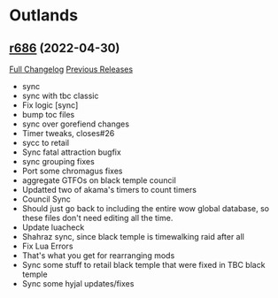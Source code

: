 # <DBM> Outlands

## [r686](https://github.com/DeadlyBossMods/DBM-BCVanilla/tree/r686) (2022-04-30)
[Full Changelog](https://github.com/DeadlyBossMods/DBM-BCVanilla/compare/r685...r686) [Previous Releases](https://github.com/DeadlyBossMods/DBM-BCVanilla/releases)

- sync  
- sync with tbc classic  
- Fix logic [sync]  
- bump toc files  
- sync over gorefiend changes  
- Timer tweaks, closes#26  
- sycc to retail  
- Sync fatal attraction bugfix  
- sync grouping fixes  
- Port some chromagus fixes  
- aggregate GTFOs on black temple council  
- Updatted two of akama's timers to count timers  
- Council Sync  
- Should just go back to including the entire wow global database, so these files don't need editing all the time.  
- Update luacheck  
- Shahraz sync, since black temple is timewalking raid after all  
- Fix Lua Errors  
- That's what you get for rearranging mods  
- Sync some stuff to retail black temple that were fixed in TBC black temple  
- Sync some hyjal updates/fixes  
